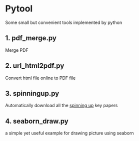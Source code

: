 # Pytool

Some small but convenient tools implemented by python

## 1. pdf_merge.py

Merge PDF

## 2. url_html2pdf.py

Convert html file online to PDF file

## 3. spinningup.py

Automatically download all the [spinning up](https://spinningup.openai.com/en/latest/spinningup/keypapers.html) key papers

## 4. seaborn_draw.py

a simple yet useful example for drawing picture using seaborn